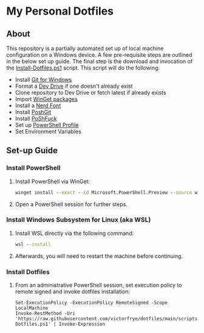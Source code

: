 # My Personal Dotfiles

## About

This repository is a partially automated set up of local machine configuration on a Windows device. A few pre-requisite steps are outlined in the below set up guide. The final step is the download and invocation of the [Install-Dotfiles.ps1](./scripts/Install-Dotfiles.ps1) script. This script will do the following:

- Install [Git for Windows](https://git-scm.com/)
- Format a [Dev Drive](https://learn.microsoft.com/en-us/windows/dev-drive/) if one doesn't already exist
- Clone repository to Dev Drive or fetch latest if already exists
- Import [WinGet packages](./files/Packages.json)
- Install a [Nerd Font](./files/Fonts)
- Install [PoshGit](https://github.com/dahlbyk/posh-git)
- Install [PoShFuck](https://github.com/mattparkes/PoShFuck)
- Set up [PowerShell Profile](./files/Profile.ps1)
- Set Environment Variables

## Set-up Guide

### Install PowerShell

1. Install PowerShell via WinGet:

    ``` cmd
    winget install --exact --id Microsoft.PowerShell.Preview --source winget
    ```

2. Open a PowerShell session for further steps.

### Install Windows Subsystem for Linux (aka WSL)

1. Install WSL directly via the following command:

    ``` cmd
    wsl --install
    ```

2. Afterwards, you will need to restart the machine before continuing.

### Install Dotfiles

1. From an administrative PowerShell session, set execution policy to remote signed and invoke dotfiles installation:

    ``` pwsh
    Set-ExecutionPolicy -ExecutionPolicy RemoteSigned -Scope LocalMachine
    Invoke-RestMethod -Uri 'https://raw.githubusercontent.com/victorfrye/dotfiles/main/scripts/Install-Dotfiles.ps1' | Invoke-Expression
    ```
